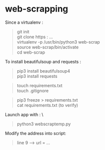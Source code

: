 # web-scrapping

Since a virtualenv :
> git init \
> git clone https : ... \
> virtualenv -p /usr/bin/python3 web-scrap \
> source web-scrap/bin/activate \
> cd web-scrap

To install beautifulsoup and requests :
> pip3 install beautifulsoup4 \
> pip3 install requests

> touch requirements.txt \
> touch .gitignore

> pip3 freeze > requirements.txt \
> cat requirements.txt (to verify)

Launch app with : \
> python3 webscraptemp.py

Modify the address into script:
> line 9 --> url = ...
